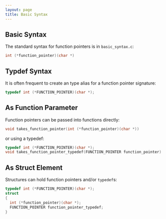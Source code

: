 ```yaml
---
layout: page
title: Basic Syntax
---
```


## Basic Syntax

The standard syntax for function pointers is in `basic_syntax.c`:

```c
int (*function_pointer)(char *)
```

## Typdef Syntax

It is often frequent to create an type alias for a function pointer signature:

```c
typedef int (*FUNCTION_POINTER)(char *);
```

## As Function Parameter

Function pointers can be passed into functions directly:
```c
void takes_function_pointer(int (*function_pointer)(char *))
```

or using a typedef:
```c
typedef int (*FUNCTION_POINTER)(char *);
void takes_function_pointer_typedef(FUNCTION_POINTER function_pointer)
```

## As Struct Element

Structures can hold function pointers and/or `typedef`s:

```c
typedef int (*FUNCTION_POINTER)(char *);
struct
{
  int (*function_pointer)(char *);
  FUNCTION_POINTER function_pointer_typedef;
}
```
